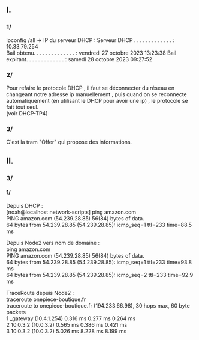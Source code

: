 ## I.
### 1/
ipconfig /all -> IP du serveur DHCP :
Serveur DHCP . . . . . . . . . . . . . : 10.33.79.254  
Bail obtenu. . . . . . . . . . . . . . : vendredi 27 octobre 2023 13:23:38
Bail expirant. . . . . . . . . . . . . : samedi 28 octobre 2023 09:27:52

### 2/
Pour refaire le protocole DHCP , il faut se déconnecter du réseau en changeant notre adresse ip manuellement , puis quand on se reconnecte automatiquement (en utilisant le DHCP pour avoir une ip) , le protocole se fait tout seul.  
(voir DHCP-TP4)

### 3/
C'est la tram "Offer" qui propose des informations.

## II.
### 3/
#### 1/

Depuis DHCP :  
[noah@localhost network-scripts] ping amazon.com  
PING amazon.com (54.239.28.85) 56(84) bytes of data.  
64 bytes from 54.239.28.85 (54.239.28.85): icmp_seq=1 ttl=233 time=88.5 ms  

Depuis Node2 vers nom de domaine :  
ping amazon.com  
PING amazon.com (54.239.28.85) 56(84) bytes of data.  
64 bytes from 54.239.28.85 (54.239.28.85): icmp_seq=1 ttl=233 time=93.8 ms  
64 bytes from 54.239.28.85 (54.239.28.85): icmp_seq=2 ttl=233 time=92.9 ms  

TraceRoute depuis Node2 :  
traceroute onepiece-boutique.fr  
traceroute to onepiece-boutique.fr (194.233.66.98), 30 hops max, 60 byte packets  
 1  _gateway (10.4.1.254)  0.316 ms  0.277 ms  0.264 ms  
 2  10.0.3.2 (10.0.3.2)  0.565 ms  0.386 ms  0.421 ms  
 3  10.0.3.2 (10.0.3.2)  5.026 ms  8.228 ms  8.199 ms  
